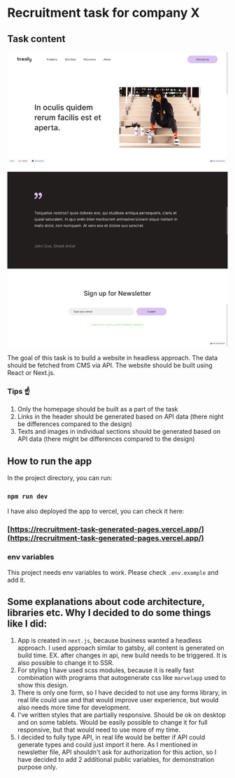 # Recruitment task for company X

## Task content

![app screen](./app_screen.png)

The goal of this task is to build a website in headless approach. The data should be fetched from CMS via API. The website should be built using React or Next.js.

### Tips ☝️

1. Only the homepage should be built as a part of the task
2. Links in the header should be generated based on API data (there night be differences compared to the design)
3. Texts and images in individual sections should be generated based on API data (there might be differences compared to the design)

## How to run the app

In the project directory, you can run:

### `npm run dev`

I have also deployed the app to vercel, you can check it here:

### [https://recruitment-task-generated-pages.vercel.app/](https://recruitment-task-generated-pages.vercel.app/)

### env variables

This project needs env variables to work. Please check `.env.example` and add it.

## Some explanations about code architecture, libraries etc. Why I decided to do some things like I did:

1. App is created in `next.js`, because business wanted a headless approach. I used approach similar to gatsby, all content is generated on build time. EX. after changes in api, new build needs to be triggered. It is also possible to change it to SSR.
2. For styling I have used scss modules, because it is really fast combination with programs that autogenerate css like `marvelapp` used to show this design.
3. There is only one form, so I have decided to not use any forms library, in real life could use and that would improve user experience, but would also needs more time for development.
4. I've written styles that are partially responsive. Should be ok on desktop and on some tablets. Would be easily possible to change it for full responsive, but that would need to use more of my time.
5. I decided to fully type API, in real life would be better if API could generate types and could just import it here. As I mentioned in newsletter file, API shouldn't ask for authorization for this action, so I have decided to add 2 additional public variables, for demonstration purpose only.
